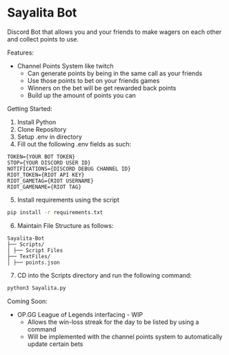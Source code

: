 # Sayalita Bot

Discord Bot that allows you and your friends to make wagers on each other and collect points to use.

Features:

- Channel Points System like twitch
  - Can generate points by being in the same call as your friends
  - Use those points to bet on your friends games
  - Winners on the bet will be get rewarded back points
  - Build up the amount of points you can

Getting Started:

1. Install Python
2. Clone Repository
3. Setup .env in directory
4. Fill out the following .env fields as such:

```dotenv
TOKEN={YOUR BOT TOKEN}
STOP={YOUR DISCORD USER ID}
NOTIFICATIONS={DISCORD DEBUG CHANNEL ID}
RIOT_TOKEN={RIOT API KEY}
RIOT_GAMETAG={RIOT USERNAME}
RIOT_GAMENAME={RIOT TAG}
```

5. Install requirements using the script

```bash
pip install -r requirements.txt
```

6. Maintain File Structure as follows:

```
Sayalita-Bot
├── Scripts/
│ ├── Script Files
├── TextFiles/
│ ├── points.json
```

7. CD into the Scripts directory and run the following command:

```bash
python3 Sayalita.py
```

Coming Soon:

- OP.GG League of Legends interfacing - WIP
  - Allows the win-loss streak for the day to be listed by using a command
  - Will be implemented with the channel points system to automatically update certain bets
